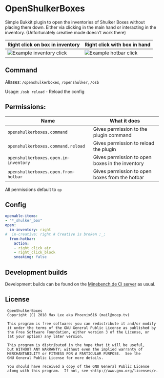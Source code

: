 # OpenShulkerBoxes
Simple Bukkit plugin to open the inventories of Shulker Boxes without placing them down. Either via clicking in the main hand or interacting in the inventory. (Unfortunately creative mode doesn't work there)

Right click on box in inventory                             | Right click with box in hand
------------------------------------------------------------|---------------------------------------------------------
![Example inventory click](https://i.imgur.com/LQzBlVs.gif) | ![Example hotbar click](https://i.imgur.com/8gfInE2.gif)

## Command
Aliases: `/openshulkerboxes`, `/openshulker`, `/osb`

Usage: `/osb reload` - Reload the config

## Permissions:
Name                                 | What it does
-------------------------------------|-------------------------------------------------
`openshulkerboxes.command`           | Gives permission to the plugin command
`openshulkerboxes.command.reload`    | Gives permission to reload the plugin
`openshulkerboxes.open.in-inventory` | Gives permission to open boxes in the inventory
`openshulkerboxes.open.from-hotbar`  | Gives permission to open boxes from the hotbar

All permissions default to `op`

## Config
```yaml
openable-items:
- "*_shulker_box"
open:
  in-inventory: right
#  in-creative: right # Creative is broken ;_;
  from-hotbar:
    action:
    - right_click_air
    - right_click_block
    sneaking: false
```

## Development builds
Development builds can be found on the [Minebench.de CI server](https://ci.minebench.de/job/OpenShulkerBoxes/) as usual.

## License

```
 OpenShulkerBoxes
 Copyright (C) 2018 Max Lee aka Phoenix616 (mail@moep.tv)

 This program is free software: you can redistribute it and/or modify
 it under the terms of the GNU General Public License as published by
 the Free Software Foundation, either version 3 of the License, or
 (at your option) any later version.

 This program is distributed in the hope that it will be useful,
 but WITHOUT ANY WARRANTY; without even the implied warranty of
 MERCHANTABILITY or FITNESS FOR A PARTICULAR PURPOSE.  See the
 GNU General Public License for more details.

 You should have received a copy of the GNU General Public License
 along with this program.  If not, see <http://www.gnu.org/licenses/>.
```
